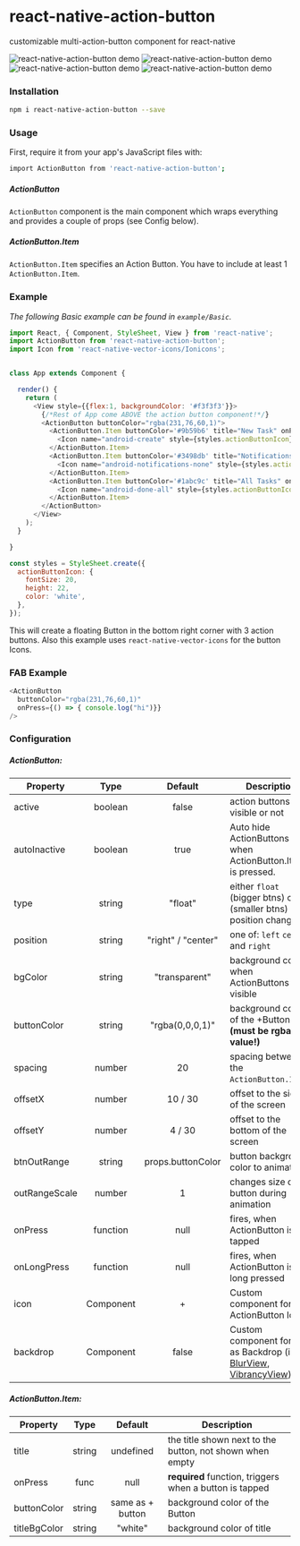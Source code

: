 # react-native-action-button
customizable multi-action-button component for react-native

![react-native-action-button demo](http://i.giphy.com/26BkMir9IcAhqe4EM.gif)
![react-native-action-button demo](http://i.giphy.com/xTcnTeW9BBXh8wMhLq.gif)
![react-native-action-button demo](http://i.giphy.com/l0K7psuhDQGLeT3d6.gif)
![react-native-action-button demo](http://i.giphy.com/xTcnSOtuet39cM46s0.gif)

### Installation
```bash
npm i react-native-action-button --save
```

### Usage

First, require it from your app's JavaScript files with:
```bash
import ActionButton from 'react-native-action-button';
```

##### ActionButton
`ActionButton` component is the main component which wraps everything and provides a couple of props (see Config below).

##### ActionButton.Item
`ActionButton.Item` specifies an Action Button. You have to include at least 1 `ActionButton.Item`.


### Example
_The following Basic example can be found in `example/Basic`._

```js
import React, { Component, StyleSheet, View } from 'react-native';
import ActionButton from 'react-native-action-button';
import Icon from 'react-native-vector-icons/Ionicons';


class App extends Component {

  render() {
    return (
      <View style={{flex:1, backgroundColor: '#f3f3f3'}}>
        {/*Rest of App come ABOVE the action button component!*/}
        <ActionButton buttonColor="rgba(231,76,60,1)">
          <ActionButton.Item buttonColor='#9b59b6' title="New Task" onPress={() => console.log("notes tapped!")}>
            <Icon name="android-create" style={styles.actionButtonIcon} />
          </ActionButton.Item>
          <ActionButton.Item buttonColor='#3498db' title="Notifications" onPress={() => {}}>
            <Icon name="android-notifications-none" style={styles.actionButtonIcon} />
          </ActionButton.Item>
          <ActionButton.Item buttonColor='#1abc9c' title="All Tasks" onPress={() => {}}>
            <Icon name="android-done-all" style={styles.actionButtonIcon} />
          </ActionButton.Item>
        </ActionButton>
      </View>
    );
  }

}

const styles = StyleSheet.create({
  actionButtonIcon: {
    fontSize: 20,
    height: 22,
    color: 'white',
  },
});
```

This will create a floating Button in the bottom right corner with 3 action buttons.
Also this example uses `react-native-vector-icons` for the button Icons.

### FAB Example
```js
<ActionButton
  buttonColor="rgba(231,76,60,1)"
  onPress={() => { console.log("hi")}}
/>
```


### Configuration

##### ActionButton:
| Property      | Type          | Default             | Description |
| ------------- |:-------------:|:------------:       | ----------- |
| active        | boolean       | false               | action buttons visible or not
| autoInactive  | boolean       | true                | Auto hide ActionButtons when ActionButton.Item is pressed.
| type          | string        | "float"             | either `float` (bigger btns) or `tab` (smaller btns) + position changes
| position      | string        | "right" / "center"  | one of: `left` `center` and `right`
| bgColor       | string        | "transparent"       | background color when ActionButtons are visible
| buttonColor   | string        | "rgba(0,0,0,1)"     | background color of the +Button **(must be rgba value!)**
| spacing       | number        | 20                  | spacing between the `ActionButton.Item`s
| offsetX       | number        | 10 / 30             | offset to the sides of the screen
| offsetY       | number        | 4 / 30              | offset to the bottom of the screen
| btnOutRange   | string        | props.buttonColor   | button background color to animate to
| outRangeScale | number        | 1                   | changes size of button during animation
| onPress       | function      | null                | fires, when ActionButton is tapped
| onLongPress   | function      | null                | fires, when ActionButton is long pressed
| icon          | Component     | +                   | Custom component for ActionButton Icon
| backdrop      | Component     | false               | Custom component for use as Backdrop (i.e. [BlurView](https://github.com/react-native-fellowship/react-native-blur#blur-view), [VibrancyView](https://github.com/react-native-fellowship/react-native-blur#vibrancy-view))

##### ActionButton.Item:
| Property      | Type          | Default             | Description |
| ------------- |:-------------:|:------------:       | ----------- |
| title         | string        | undefined           | the title shown next to the button, not shown when empty
| onPress       | func          | null                | **required** function, triggers when a button is tapped
| buttonColor   | string        | same as + button    | background color of the Button
| titleBgColor  | string        | "white"             | background color of title
